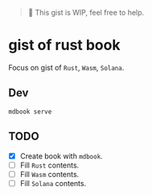 > 🚧 This gist is WIP, feel free to help.

# gist of rust book

Focus on gist of `Rust`, `Wasm`, `Solana`.

## Dev

```
mdbook serve
```

## TODO

- [x] Create book with `mdbook`.
- [ ] Fill `Rust` contents.
- [ ] Fill `Wasm` contents.
- [ ] Fill `Solana` contents.
